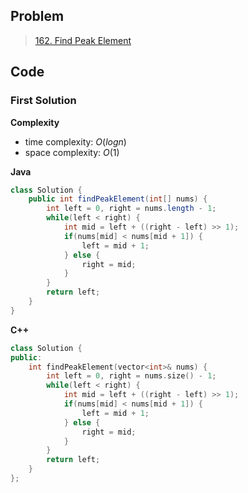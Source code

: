 ## Problem

> [162. Find Peak Element](https://leetcode.cn/problems/find-peak-element/)

## Code

### First Solution

**Complexity**

- time complexity: $O(logn)$
- space complexity: $O(1)$

**Java**

```java
class Solution {
    public int findPeakElement(int[] nums) {
        int left = 0, right = nums.length - 1;
        while(left < right) {
            int mid = left + ((right - left) >> 1);
            if(nums[mid] < nums[mid + 1]) {
                left = mid + 1;
            } else {
                right = mid;
            }
        }
        return left;
    }
}
```

**C++**

```c++
class Solution {
public:
    int findPeakElement(vector<int>& nums) {
        int left = 0, right = nums.size() - 1;
        while(left < right) {
            int mid = left + ((right - left) >> 1);
            if(nums[mid] < nums[mid + 1]) {
                left = mid + 1;
            } else {
                right = mid;
            }
        }
        return left;
    }
};
```
